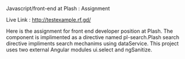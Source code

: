 Javascript/front-end at Plash : Assignment

Live Link : http://testexample.rf.gd/

Here is the assignment for front end developer position at Plash. The component is implimented as a directive named pl-search.Plash search directive impliments search mechanims using dataService.
This project uses two external Angular modules ui.select and ngSanitize.

